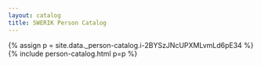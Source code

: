 ```yaml
---
layout: catalog
title: SWERIK Person Catalog
---
```

{% assign p = site.data._person-catalog.i-2BYSzJNcUPXMLvmLd6pE34 %}
{% include person-catalog.html p=p %}

